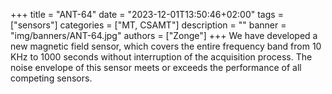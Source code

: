 +++
title = "ANT-64"
date = "2023-12-01T13:50:46+02:00"
tags = ["sensors"]
categories = ["MT, CSAMT"]
description = ""
banner = "img/banners/ANT-64.jpg"
authors = ["Zonge"]
+++
We have developed a new magnetic field sensor, which covers the entire frequency band from 10 KHz to 1000 seconds without interruption of the acquisition process.  The noise envelope of this sensor meets or exceeds the performance of all competing sensors.